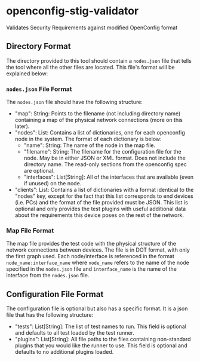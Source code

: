 # openconfig-stig-validator

Validates Security Requirements against modified OpenConfig format

## Directory Format

The directory provided to this tool should contain a `nodes.json` file that tells the tool where all the other files are located. This file's format will be explained below:

### `nodes.json` File Format

The `nodes.json` file should have the following structure:
- "map": String: Points to the filename (not including directory name) containing a map of the physical network connections (more on this later).
- "nodes": List: Contains a list of dictionaries, one for each openconfig node in the system. The format of each dictionary is below:
  - "name": String: The name of the node in the map file.
  - "filename": String: The filename for the configuration file for the node. May be in either JSON or XML format. Does not include the directory name. The read-only sections from the openconfig spec are optional.
  - "interfaces": List\[String\]: All of the interfaces that are available (even if unused) on the node.
- "clients": List: Contains a list of dictionaries with a format identical to the "nodes" key, except for the fact that this list corresponds to end devices (i.e. PCs) and the format of the file provided must be JSON. This list is optional and only provides the test plugins with useful additional data about the requirements this device poses on the rest of the network. 

### Map File Format

The map file provides the test code with the physical structure of the network connections between devices. The file is in DOT format, with only the first graph used. Each node/interface is referenced in the format `node_name:interface_name` where `node_name` refers to the name of the node specified in the `nodes.json` file and `interface_name` is the name of the interface from the `nodes.json` file.

## Configuration File Format

The configuration file is optional but also has a specific format. It is a json file that has the following structure:
- "tests": List\[String\]: The list of test names to run. This field is optional and defaults to all test loaded by the test runner.
- "plugins": List\[String\]: All file paths to the files containing non-standard plugins that you would like the runner to use. This field is optional and defaults to no additional plugins loaded.
